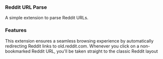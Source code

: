 ### Reddit URL Parse

A simple extension to parse Reddit URLs.

### Features

This extension ensures a seamless browsing experience by automatically redirecting Reddit links to old.reddit.com. Whenever you click on a non-bookmarked Reddit URL, you'll be taken straight to the classic Reddit layout
